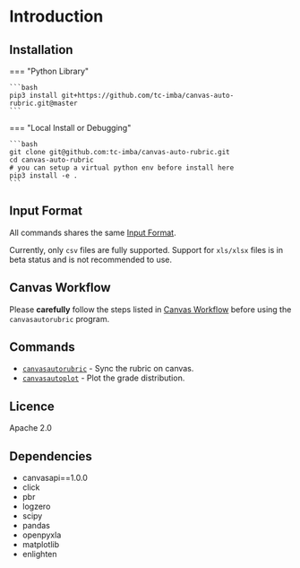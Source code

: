 # Introduction

## Installation

=== "Python Library"

    ```bash
    pip3 install git+https://github.com/tc-imba/canvas-auto-rubric.git@master
    ```

=== "Local Install or Debugging"

    ```bash
    git clone git@github.com:tc-imba/canvas-auto-rubric.git
    cd canvas-auto-rubric
    # you can setup a virtual python env before install here
    pip3 install -e .
    ```

## Input Format

All commands shares the same [Input Format](input.md). 

Currently, only `csv` files are fully supported. Support for `xls/xlsx` files is in beta status and is not recommended to use. 

## Canvas Workflow

Please **carefully** follow the steps listed in [Canvas Workflow](workflow.md) before using the `canvasautorubric` program.


## Commands

* [`canvasautorubric`](canvasautorubric.md) - Sync the rubric on canvas.
* [`canvasautoplot`](canvasautoplot.md) - Plot the grade distribution.

## Licence        
                  
Apache 2.0        
                  
## Dependencies   
                  
* canvasapi==1.0.0
* click           
* pbr             
* logzero         
* scipy           
* pandas          
* openpyxla       
* matplotlib      
* enlighten       